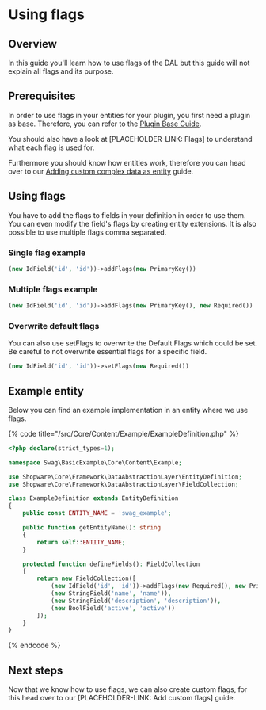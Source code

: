 # Using flags

## Overview

In this guide you'll learn how to use flags of the DAL but this guide will not explain all flags and its purpose.

## Prerequisites

In order to use flags in your entities for your plugin, you first need a plugin as base. Therefore, you can refer to the [Plugin Base Guide](../../plugin-base-guide.md).

You should also have a look at \[PLACEHOLDER-LINK: Flags\] to understand what each flag is used for.

Furthermore you should know how entities work, therefore you can head over to our [Adding custom complex data as entity](add-custom-complex-data.md) guide.

## Using flags

You have to add the flags to fields in your definition in order to use them. You can even modify the field's flags by creating entity extensions. It is also possible to use multiple flags comma separated.

### Single flag example

```php
(new IdField('id', 'id'))->addFlags(new PrimaryKey())
```

### Multiple flags example

```php
(new IdField('id', 'id'))->addFlags(new PrimaryKey(), new Required())
```

### Overwrite default flags

You can also use setFlags to overwrite the Default Flags which could be set. Be careful to not overwrite essential flags for a specific field.

```php
(new IdField('id', 'id'))->setFlags(new Required())
```

## Example entity

Below you can find an example implementation in an entity where we use flags.

{% code title="<plugin root>/src/Core/Content/Example/ExampleDefinition.php" %}
```php
<?php declare(strict_types=1);

namespace Swag\BasicExample\Core\Content\Example;

use Shopware\Core\Framework\DataAbstractionLayer\EntityDefinition;
use Shopware\Core\Framework\DataAbstractionLayer\FieldCollection;

class ExampleDefinition extends EntityDefinition
{
    public const ENTITY_NAME = 'swag_example';

    public function getEntityName(): string
    {
        return self::ENTITY_NAME;
    }

    protected function defineFields(): FieldCollection
    {
        return new FieldCollection([
            (new IdField('id', 'id'))->addFlags(new Required(), new PrimaryKey()),
            (new StringField('name', 'name')),
            (new StringField('description', 'description')),
            (new BoolField('active', 'active'))
        ]);
    }
}
```
{% endcode %}

## Next steps

Now that we know how to use flags, we can also create custom flags, for this head over to our \[PLACEHOLDER-LINK: Add custom flags\] guide.

